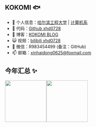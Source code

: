 ## KOKOMI 🐟

- 🐧 个人信息：<a href="http://www.hrbeu.edu.cn/" target="_blank">哈尔滨工程大学</a> | <a href="http://cstc.hrbeu.edu.cn/" target="_blank">计算机系</a>
- 🏡 代码：<a href="https://github.com/xhd0728" target="_blank">Github xhd0728</a>
- 🌱 博客：<a href="https://xhd0728.github.io">KOKOMI BLOG</a>
- 😺 视频：<a href="https://space.bilibili.com/381611499">bilibili xhd0728</a>
- 💬 微信：R983454499 (备注：GitHub)
- 📫 邮箱：<a href="mailto://xinhaidong0625@foxmail.com">xinhaidong0625@foxmail.com</a>

## 今年汇总 ✨

<img align="" height="137px" src="https://github-readme-stats.vercel.app/api?username=xhd0728&hide_title=true&hide_border=true&show_icons=true&include_all_commits=true&line_height=21&bg_color=0,EC6C6C,FFD479,FFFC79,73FA79&theme=graywhite&locale=cn" /><img align="" height="137px" src="https://github-readme-stats.vercel.app/api/top-langs/?username=xhd0728&hide_title=true&hide_border=true&layout=compact&bg_color=0,73FA79,73FDFF,D783FF&theme=graywhite&locale=cn" />
